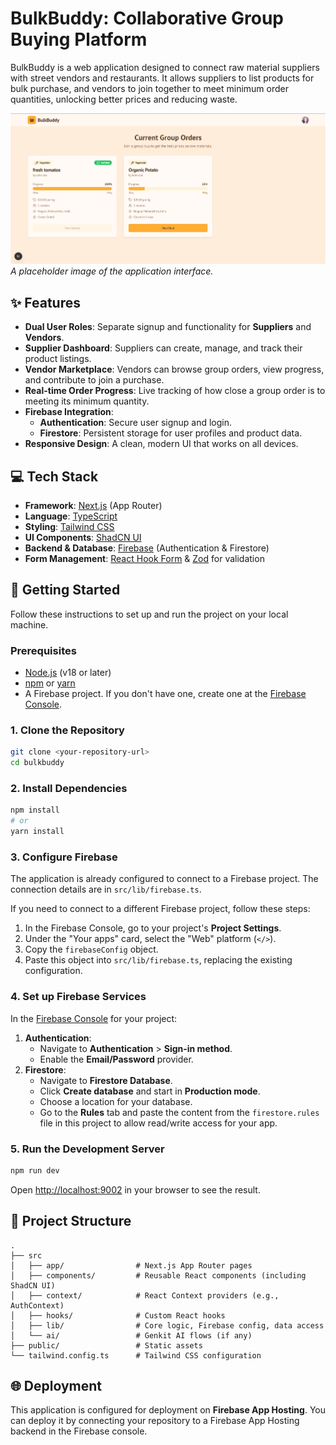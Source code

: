 # BulkBuddy: Collaborative Group Buying Platform

BulkBuddy is a web application designed to connect raw material suppliers with street vendors and restaurants. It allows suppliers to list products for bulk purchase, and vendors to join together to meet minimum order quantities, unlocking better prices and reducing waste.

![BulkBuddy Screenshot](image.png)
*A placeholder image of the application interface.*

## ✨ Features

-   **Dual User Roles**: Separate signup and functionality for **Suppliers** and **Vendors**.
-   **Supplier Dashboard**: Suppliers can create, manage, and track their product listings.
-   **Vendor Marketplace**: Vendors can browse group orders, view progress, and contribute to join a purchase.
-   **Real-time Order Progress**: Live tracking of how close a group order is to meeting its minimum quantity.
-   **Firebase Integration**:
    -   **Authentication**: Secure user signup and login.
    -   **Firestore**: Persistent storage for user profiles and product data.
-   **Responsive Design**: A clean, modern UI that works on all devices.

## 💻 Tech Stack

-   **Framework**: [Next.js](https://nextjs.org/) (App Router)
-   **Language**: [TypeScript](https://www.typescriptlang.org/)
-   **Styling**: [Tailwind CSS](https://tailwindcss.com/)
-   **UI Components**: [ShadCN UI](https://ui.shadcn.com/)
-   **Backend & Database**: [Firebase](https://firebase.google.com/) (Authentication & Firestore)
-   **Form Management**: [React Hook Form](https://react-hook-form.com/) & [Zod](https://zod.dev/) for validation

## 🚀 Getting Started

Follow these instructions to set up and run the project on your local machine.

### Prerequisites

-   [Node.js](https://nodejs.org/) (v18 or later)
-   [npm](https://www.npmjs.com/) or [yarn](https://yarnpkg.com/)
-   A Firebase project. If you don't have one, create one at the [Firebase Console](https://console.firebase.google.com/).

### 1. Clone the Repository

```bash
git clone <your-repository-url>
cd bulkbuddy
```

### 2. Install Dependencies

```bash
npm install
# or
yarn install
```

### 3. Configure Firebase

The application is already configured to connect to a Firebase project. The connection details are in `src/lib/firebase.ts`.

If you need to connect to a different Firebase project, follow these steps:

1.  In the Firebase Console, go to your project's **Project Settings**.
2.  Under the "Your apps" card, select the "Web" platform (`</>`).
3.  Copy the `firebaseConfig` object.
4.  Paste this object into `src/lib/firebase.ts`, replacing the existing configuration.

### 4. Set up Firebase Services

In the [Firebase Console](https://console.firebase.google.com/) for your project:

1.  **Authentication**:
    -   Navigate to **Authentication** > **Sign-in method**.
    -   Enable the **Email/Password** provider.
2.  **Firestore**:
    -   Navigate to **Firestore Database**.
    -   Click **Create database** and start in **Production mode**.
    -   Choose a location for your database.
    -   Go to the **Rules** tab and paste the content from the `firestore.rules` file in this project to allow read/write access for your app.

### 5. Run the Development Server

```bash
npm run dev
```

Open [http://localhost:9002](http://localhost:9002) in your browser to see the result.

## 📂 Project Structure

```
.
├── src
│   ├── app/                # Next.js App Router pages
│   ├── components/         # Reusable React components (including ShadCN UI)
│   ├── context/            # React Context providers (e.g., AuthContext)
│   ├── hooks/              # Custom React hooks
│   ├── lib/                # Core logic, Firebase config, data access
│   └── ai/                 # Genkit AI flows (if any)
├── public/                 # Static assets
└── tailwind.config.ts      # Tailwind CSS configuration
```

## 🌐 Deployment

This application is configured for deployment on **Firebase App Hosting**. You can deploy it by connecting your repository to a Firebase App Hosting backend in the Firebase console.
